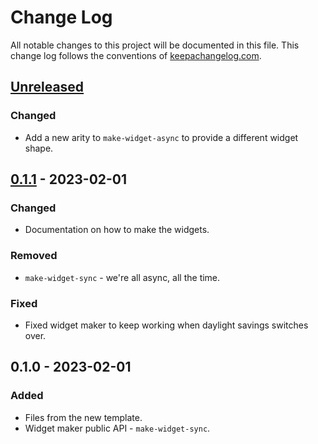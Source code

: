 # Change Log
All notable changes to this project will be documented in this file. This change log follows the conventions of [keepachangelog.com](http://keepachangelog.com/).

## [Unreleased]
### Changed
- Add a new arity to `make-widget-async` to provide a different widget shape.

## [0.1.1] - 2023-02-01
### Changed
- Documentation on how to make the widgets.

### Removed
- `make-widget-sync` - we're all async, all the time.

### Fixed
- Fixed widget maker to keep working when daylight savings switches over.

## 0.1.0 - 2023-02-01
### Added
- Files from the new template.
- Widget maker public API - `make-widget-sync`.

[Unreleased]: https://sourcehost.site/your-name/strips-vis/compare/0.1.1...HEAD
[0.1.1]: https://sourcehost.site/your-name/strips-vis/compare/0.1.0...0.1.1
